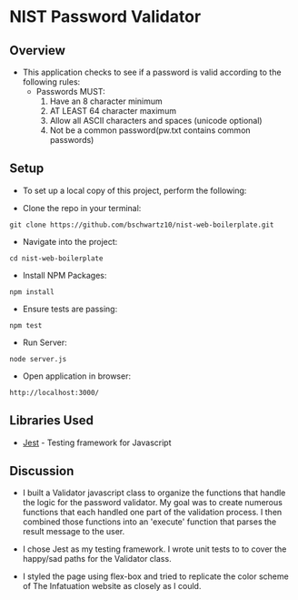 # NIST Password Validator

## Overview
* This application checks to see if a password is valid according to the following rules:
    - Passwords MUST:
        1. Have an 8 character minimum
        2. AT LEAST 64 character maximum
        3. Allow all ASCII characters and spaces (unicode optional)
        4. Not be a common password(pw.txt contains common passwords)

## Setup
* To set up a local copy of this project, perform the following:

* Clone the repo in your terminal:
```
git clone https://github.com/bschwartz10/nist-web-boilerplate.git
```
* Navigate into the project:
```
cd nist-web-boilerplate
```
* Install NPM Packages:
```
npm install
```
* Ensure tests are passing:
```
npm test
```
* Run Server:
```
node server.js
```
* Open application in browser:
```
http://localhost:3000/
```

## Libraries Used
* [Jest](hhttps://jestjs.io/) - Testing framework for Javascript

## Discussion
* I built a Validator javascript class to organize the functions that handle the logic for the password validator. My goal was to create numerous functions that each handled one part of the validation process. I then combined those functions into an 'execute' function that parses the result message to the user.

* I chose Jest as my testing framework. I wrote unit tests to to cover the happy/sad paths for the Validator class.

* I styled the page using flex-box and tried to replicate the color scheme of The Infatuation website as closely as I could.  
